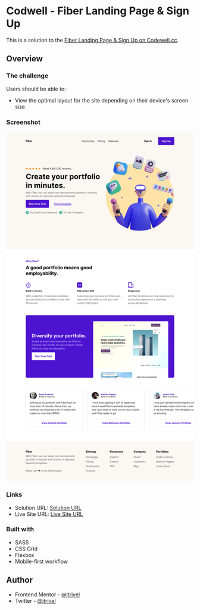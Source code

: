 
# Codwell - Fiber Landing Page & Sign Up

This is a solution to the [Fiber Landing Page & Sign Up on Codewell.cc](https://www.codewell.cc/challenges/chirp-landing-page--60fc1e36a383e41090a3c71c).

## Overview

### The challenge

Users should be able to:

- View the optimal layout for the site depending on their device's screen size

### Screenshot

![Design preview for the Fiber Landing Page & Sign Up challenge](./design/desktopview.png)

### Links

- Solution URL: [Solution URL](https://www.codewell.cc/challenges/chirp-landing-page--60fc1e36a383e41090a3c71c/solution/61dcd21c6da8ba3fac6b01cc)
- Live Site URL: [Live Site URL](https://codewell-chirp-landing-page-challenge.netlify.app/)

### Built with
- SASS
- CSS Grid
- Flexbox
- Mobile-first workflow

## Author
- Frontend Mentor - [@jtrivel](https://www.frontendmentor.io/profile/jtrivel)
- Twitter - [@jtrivel](https://www.twitter.com/jtrivel)
